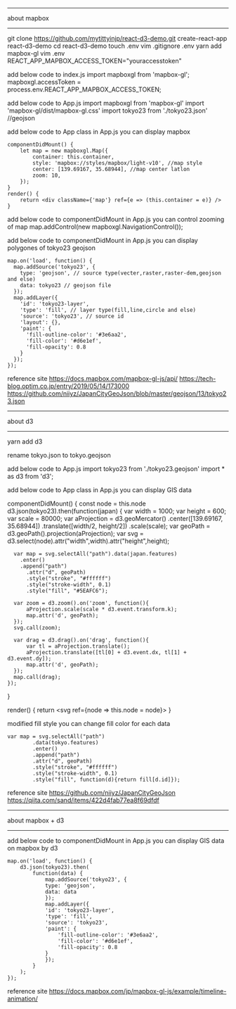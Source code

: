 ****************************
about mapbox
****************************

git clone https://github.com/mytittyinjp/react-d3-demo.git
create-react-app react-d3-demo
cd react-d3-demo
touch .env
vim .gitignore
    .env
yarn add mapbox-gl
vim .env
    REACT_APP_MAPBOX_ACCESS_TOKEN="youraccesstoken"

add below code to index.js
    import mapboxgl from 'mapbox-gl';
    mapboxgl.accessToken =  process.env.REACT_APP_MAPBOX_ACCESS_TOKEN;

add below code to App.js
    import mapboxgl from 'mapbox-gl'
    import 'mapbox-gl/dist/mapbox-gl.css'
    import tokyo23 from './tokyo23.json' //geojson

add below code to App class in App.js
you can display mapbox

    componentDidMount() {
        let map = new mapboxgl.Map({
            container: this.container,
            style: 'mapbox://styles/mapbox/light-v10', //map style
            center: [139.69167, 35.68944], //map center latlon
            zoom: 10,
        });
    }
    render() {
        return <div className={'map'} ref={e => (this.container = e)} />
    }

add below code to componentDidMount in App.js
you can control zooming of map 
    map.addControl(new mapboxgl.NavigationControl()); 

add below code to componentDidMount in App.js
you can display polygones of tokyo23 geojson

    map.on('load', function() {
      map.addSource('tokyo23', {
        type: 'geojson', // source type(vecter,raster,raster-dem,geojson and else)
        data: tokyo23 // geojson file
      });
      map.addLayer({
        'id': 'tokyo23-layer',
        'type': 'fill', // layer type(fill,line,circle and else)
        'source': 'tokyo23', // source id
        'layout': {},
        'paint': {
          'fill-outline-color': '#3e6aa2',
          'fill-color': '#d6e1ef',
          'fill-opacity': 0.8
        }
      });
    });

reference site
https://docs.mapbox.com/mapbox-gl-js/api/
https://tech-blog.optim.co.jp/entry/2019/05/14/173000
https://github.com/niiyz/JapanCityGeoJson/blob/master/geojson/13/tokyo23.json

****************************
about d3
****************************
yarn add d3

rename tokyo.json to tokyo.geojson

add below code to App.js
    import tokyo23 from './tokyo23.geojson'
    import * as d3 from 'd3'; 

add below code to App class in App.js
you can display GIS data

  componentDidMount() {
    const node = this.node
    d3.json(tokyo23).then(function(japan) {
      var width = 1000;
      var height = 600;
      var scale = 80000;
      var aProjection = d3.geoMercator()
          .center([139.69167, 35.68944])
          .translate([width/2, height/2])
          .scale(scale);
      var geoPath = d3.geoPath().projection(aProjection);
      var svg = d3.select(node).attr("width",width).attr("height",height);

      var map = svg.selectAll("path").data(japan.features)
        .enter()
        .append("path")
          .attr("d", geoPath)
          .style("stroke", "#ffffff")
          .style("stroke-width", 0.1)
          .style("fill", "#5EAFC6");
 
      var zoom = d3.zoom().on('zoom', function(){
          aProjection.scale(scale * d3.event.transform.k);
          map.attr('d', geoPath);
      });
      svg.call(zoom);

      var drag = d3.drag().on('drag', function(){
          var tl = aProjection.translate();
          aProjection.translate([tl[0] + d3.event.dx, tl[1] + d3.event.dy]);
          map.attr('d', geoPath);
      });
      map.call(drag);
    });
  }

  render() {
    return <svg ref={node => this.node = node}></svg>
  }

modified fill style
you can change fill color for each data

    var map = svg.selectAll("path")
            .data(tokyo.features)
            .enter()
            .append("path")
            .attr("d", geoPath)
            .style("stroke", "#ffffff")
            .style("stroke-width", 0.1)
            .style("fill", function(d){return fill[d.id]});

reference site 
https://github.com/niiyz/JapanCityGeoJson
https://qiita.com/sand/items/422d4fab77ea8f69dfdf

****************************
about mapbox + d3
****************************

add below code to componentDidMount in App.js
you can display GIS data on mapbox by d3

    map.on('load', function() {
        d3.json(tokyo23).then(
            function(data) {
                map.addSource('tokyo23', {
                type: 'geojson',
                data: data
                });
                map.addLayer({
                'id': 'tokyo23-layer',
                'type': 'fill',
                'source': 'tokyo23',
                'paint': {
                    'fill-outline-color': '#3e6aa2',
                    'fill-color': '#d6e1ef',
                    'fill-opacity': 0.8
                }
                });
            }
        );
    });

reference site 
https://docs.mapbox.com/jp/mapbox-gl-js/example/timeline-animation/